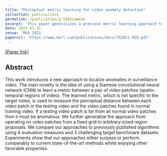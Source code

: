 ```yaml
---
title: "Perceptual metric learning for video anomaly detection"
collection: publications
permalink: /publication/g-VADSiamese
excerpt: 'This paper generalizes a previous metric learning approach to operate with arbitrary-sized region proposals to localize anomalies in surveillance video'
date: 2021-01-31
venue: 'MVA 2021'
paperurl: 'https://www.merl.com/publications/docs/TR2021-028.pdf'
---
```


[[Paper link]](https://www.merl.com/publications/docs/TR2021-028.pdf)

## Abstract

This work introduces a new approach to localize anomalies in surveillance video. The main
novelty is the idea of using a Siamese convolutional neural network (CNN) to learn a metric
between a pair of video patches (spatio-temporal regions of video). The learned metric, which
is not specific to the target video, is used to measure the perceptual distance between each
video patch in the testing video and the video patches found in normal training video. If a
testing video patch is far from all normal video patches then it must be anomalous. We further
generalize the approach from operating on video patches from a fixed grid to arbitrary-sized
region proposals. We compare our approaches to previously published algorithms using 4
evaluation measures and 3 challenging target benchmark datasets. Experiments show that
our approaches either surpass or perform comparably to current state-of-the-art methods
whilst enjoying other favorable properties.
